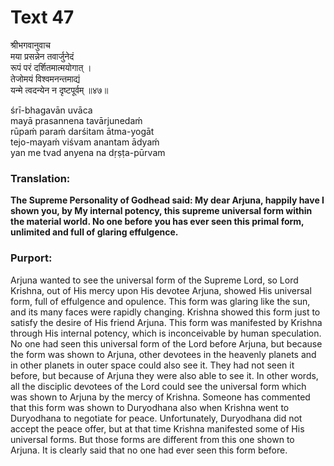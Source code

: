# Text 47

श्रीभगवानुवाच  
मया प्रसन्नेन तवार्जुनेदं  
रूपं परं दर्शितमात्मयोगात् ।  
तेजोमयं विश्वमनन्तमाद्यं  
यन्मे त्वदन्येन न दृष्टपूर्वम् ॥४७॥

śrī-bhagavān uvāca  
mayā prasannena tavārjunedaḿ  
rūpaḿ paraḿ darśitam ātma-yogāt  
tejo-mayaḿ viśvam anantam ādyaḿ  
yan me tvad anyena na dṛṣṭa-pūrvam



### Translation:

**The Supreme Personality of Godhead said: My dear Arjuna, happily have I shown you, by My internal potency, this supreme universal form within the material world. No one before you has ever seen this primal form, unlimited and full of glaring effulgence.**

### Purport:

Arjuna wanted to see the universal form of the Supreme Lord, so Lord Krishna, out of His mercy upon His devotee Arjuna, showed His universal form, full of effulgence and opulence. This form was glaring like the sun, and its many faces were rapidly changing. Krishna showed this form just to satisfy the desire of His friend Arjuna. This form was manifested by Krishna through His internal potency, which is inconceivable by human speculation. No one had seen this universal form of the Lord before Arjuna, but because the form was shown to Arjuna, other devotees in the heavenly planets and in other planets in outer space could also see it. They had not seen it before, but because of Arjuna they were also able to see it. In other words, all the disciplic devotees of the Lord could see the universal form which was shown to Arjuna by the mercy of Krishna. Someone has commented that this form was shown to Duryodhana also when Krishna went to Duryodhana to negotiate for peace. Unfortunately, Duryodhana did not accept the peace offer, but at that time Krishna manifested some of His universal forms. But those forms are different from this one shown to Arjuna. It is clearly said that no one had ever seen this form before.